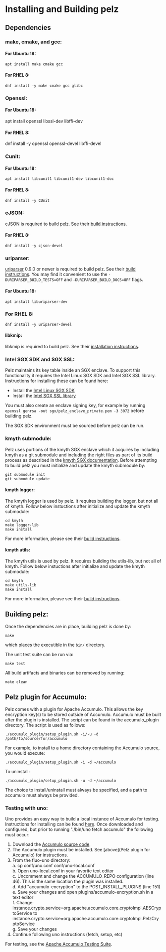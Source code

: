 # Installing and Building pelz

## Dependencies

### make, cmake, and gcc:

#### For Ubuntu 18:
	apt install make cmake gcc

#### For RHEL 8:
	dnf install -y make cmake gcc glibc

### Openssl:

#### For Ubuntu 18:
   apt install openssl libssl-dev libffi-dev

#### For RHEL 8:
   dnf install -y openssl openssl-devel libffi-devel

### Cunit:

#### For Ubuntu 18:
	apt install libcunit1 libcunit1-dev libcunit1-doc

#### For RHEL 8:
	dnf install -y CUnit

### cJSON:
cJSON is required to build pelz. See their [build instructions](https://github.com/DaveGamble/cJSON#building).

#### For RHEL 8:
	dnf install -y cjson-devel

### uriparser:
[uriparser](https://github.com/uriparser/uriparser) 0.9.0 or newer is required to build pelz. See their [build instructions](https://github.com/uriparser/uriparser#compilation).
You may find it convenient to use the ```-DURIPARSER_BUILD_TESTS=OFF``` and ```-DURIPARSER_BUILD_DOCS=OFF``` flags.

#### For Ubuntu 18:
	apt install liburiparser-dev

### For RHEL 8:
	dnf install -y uriparser-devel

#### libkmip:
libkmip is required to build pelz. See their [installation instructions](https://libkmip.readthedocs.io/en/latest/installation.html).

### Intel SGX SDK and SGX SSL:
Pelz maintains its key table inside an SGX enclave. To support this functionality it requires the Intel Linux SGX SDK and Intel SGX SSL library. Instructions for installing these can be found here:
 * Install the [Intel Linux SGX SDK](https://github.com/intel/linux-sgx)
 * Install the [Intel SGX SSL library](https://github.com/intel/intel-sgx-ssl)

You must also create an enclave signing key, for example by running ```openssl genrsa -out sgx/pelz_enclave_private.pem -3 3072``` before building pelz.

The SGX SDK environment must be sourced before pelz can be run.

### kmyth submodule:
Pelz uses portions of the kmyth SGX enclave which it acquires by including kmyth as a git submodule and including the right files as part of its build process as described in the [kmyth SGX documentation](https://github.com/NationalSecurityAgency/kmyth/tree/main/sgx). Before attempting to build pelz you must initialize and update the kmyth submodule by:

    git submodule init
    git submodule update

#### kmyth logger:
The kmyth logger is used by pelz. It requires building the logger, but not all of kmyth. Follow below instuctions after initialize and update the kmyth submodule:

    cd kmyth
    make logger-lib
    make install

For more information, please see their [build instructions](https://github.com/NationalSecurityAgency/kmyth/blob/main/INSTALL.md).

#### kmyth utils:
The kmyth utils is used by pelz. It requires building the utils-lib, but not all of kmyth. Follow below instuctions after initialize and update the kmyth submodule:

    cd kmyth
    make utils-lib
    make install

For more information, please see their [build instructions](https://github.com/NationalSecurityAgency/kmyth/blob/main/INSTALL.md).
    
## Building pelz:
Once the dependencies are in place, building pelz is done by:

    make
    
 which places the executible in the ```bin/``` directory.
    
The unit test suite can be run via:

    make test
    
All build artifacts and binaries can be removed by running:

    make clean


## Pelz plugin for Accumulo:
Pelz comes with a plugin for Apache Accumulo. This allows the key encryption key(s) to be stored outside of Accumulo. Accumulo must be built after the plugin is installed. The script can be found in the accumulo_plugin directory. The script is used as follows:

    ./accumulo_plugin/setup_plugin.sh -i/-u -d /path/to/source/for/accumulo

For example, to install to a home directory containing the Accumulo source, you would execute:

    ./accumulo_plugin/setup_plugin.sh -i -d ~/accumulo

To uninstall:

    ./accumulo_plugin/setup_plugin.sh -u -d ~/accumulo

The choice to install/uninstall must always be specified, and a path to accumulo must always be provided.

### Testing with uno:
Uno provides an easy way to build a local instance of Accumulo for testing. Instructions for installing can be found [here](https://github.com/apache/fluo-uno). Once downloaded and configured, but prior to running "./bin/uno fetch accumulo" the following must occur:  

1. Download the [Accumulo source code](https://github.com/apache/accumulo).
2. The Accumulo plugin must be installed. See [above](Pelz plugin for Accumulo) for instructions.
3. From the fluo-uno directory:  
    a. cp conf/uno.conf conf/uno-local.conf  
    b. Open uno-local.conf in your favorite text editor  
    c. Uncomment and change the ACCUMULO_REPO configuration (line 46). This is the same location the plugin was installed.  
    d. Add "accumulo-encryption" to the POST_INSTALL_PLUGINS (line 151)  
    e. Save your changes and open plugins/accumulo-encryption.sh in a text editor  
    f. Change:  
        instance.crypto.service=org.apache.accumulo.core.cryptoImpl.AESCryptoService to  
        instance.crypto.service=org.apache.accumulo.core.cryptoImpl.PelzCryptoService  
    g. Save your changes  
4. Continue following uno instructions (fetch, setup, etc)

For testing, see the [Apache Accumulo Testing Suite](https://github.com/apache/accumulo-testing).
